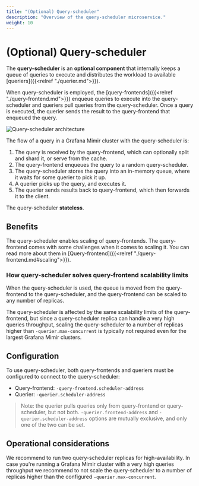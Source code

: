 ```yaml
---
title: "(Optional) Query-scheduler"
description: "Overview of the query-scheduler microservice."
weight: 10
---
```


# (Optional) Query-scheduler

The **query-scheduler** is an **optional component** that internally keeps a queue of queries to execute and distributes the workload to available [queriers]({{<relref "./querier.md">}}).

When query-scheduler is employed, the [query-frontends]({{<relref "./query-frontend.md">}}) enqueue queries to execute into the query-scheduler and queriers pull queries from the query-scheduler. Once a query is executed, the querier sends the result to the query-frontend that enqueued the query.

![Query-scheduler architecture](../../images/query-scheduler-architecture.png)

[//]: # "Diagram source at https://docs.google.com/presentation/d/1bHp8_zcoWCYoNU2AhO2lSagQyuIrghkCncViSqn14cU/edit"

The flow of a query in a Grafana Mimir cluster with the query-scheduler is:

1. The query is received by the query-frontend, which can optionally split and shard it, or serve from the cache.
2. The query-frontend enqueues the query to a random query-scheduler.
3. The query-scheduler stores the query into an in-memory queue, where it waits for some querier to pick it up.
4. A querier picks up the query, and executes it.
5. The querier sends results back to query-frontend, which then forwards it to the client.

The query-scheduler **stateless**.

## Benefits

The query-scheduler enables scaling of query-frontends. The query-frontend comes with some challenges when it comes to scaling it. You can read more about them in [Query-frontend]({{<relref "./query-frontend.md#scaling">}}).  

### How query-scheduler solves query-frontend scalability limits

When the query-scheduler is used, the queue is moved from the query-frontend to the query-scheduler, and the query-frontend can be scaled to any number of replicas.

The query-scheduler is affected by the same scalability limits of the query-frontend, but since a query-scheduler replica can handle a very high queries throughput, scaling the query-scheduler to a number of replicas higher than `-querier.max-concurrent` is typically not required even for the largest Grafana Mimir clusters.

## Configuration

To use query-scheduler, both query-frontends and queriers must be configured to connect to the query-scheduler:

- Query-frontend: `-query-frontend.scheduler-address`
- Querier: `-querier.scheduler-address`

> Note: the querier pulls queries only from query-frontend or query-scheduler, but not both. `-querier.frontend-address` and `-querier.scheduler-address` options are mutually exclusive, and only one of the two can be set.

## Operational considerations

We recommend to run two query-scheduler replicas for high-availability.
In case you're running a Grafana Mimir cluster with a very high queries throughput we recommend to not scale the query-scheduler to a number of replicas higher than the configured `-querier.max-concurrent`.
